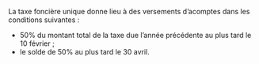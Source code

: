 La taxe foncière unique donne lieu à des versements d’acomptes dans les conditions suivantes :
- 50% du montant total de la taxe due l’année précédente au plus tard le 10
février ;
- le solde de 50% au plus tard le 30 avril.